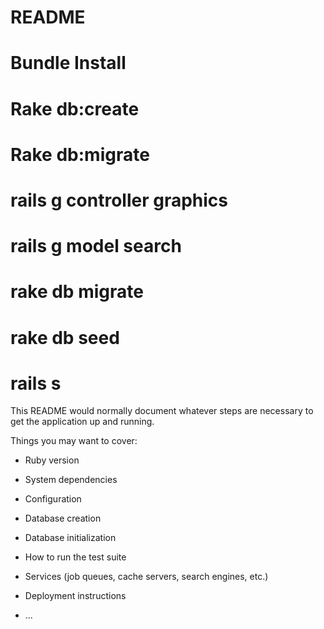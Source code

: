 # README

# Bundle Install
# Rake db:create
# Rake db:migrate
# rails g controller graphics 
# rails g model search
# rake db migrate
# rake db seed
# rails s 

This README would normally document whatever steps are necessary to get the
application up and running.

Things you may want to cover:

* Ruby version

* System dependencies

* Configuration

* Database creation

* Database initialization

* How to run the test suite

* Services (job queues, cache servers, search engines, etc.)

* Deployment instructions

* ...
